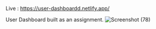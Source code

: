 Live : https://user-dashboardd.netlify.app/

User Dashboard built as an assignment.
![Screenshot (78)](https://github.com/SandeepGurjar1/User-Dashboard/assets/101051507/0b15ed29-908d-4b31-b4d2-07f656a164d9)
